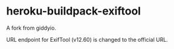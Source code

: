 heroku-buildpack-exiftool
=========================

A fork from giddyio.

URL endpoint for ExifTool (v12.60) is changed to the official URL.
